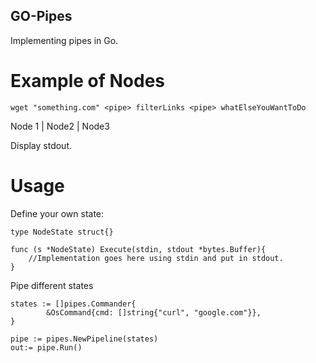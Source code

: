 ## GO-Pipes
Implementing pipes in Go. 


# Example of Nodes
``` 
wget "something.com" <pipe> filterLinks <pipe> whatElseYouWantToDo 
```
Node 1         |        Node2      |      Node3  

Display stdout.

# Usage
Define your own state: 

```
type NodeState struct{}

func (s *NodeState) Execute(stdin, stdout *bytes.Buffer){
    //Implementation goes here using stdin and put in stdout.
}   
```
Pipe different states 

```
states := []pipes.Commander{
		&OsCommand{cmd: []string{"curl", "google.com"}},
}

pipe := pipes.NewPipeline(states)
out:= pipe.Run()
```




